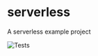 # serverless
A serverless example project

![Tests](https://github.com/github/docs/actions/workflows/test.yml/badge.svg?event=push)
